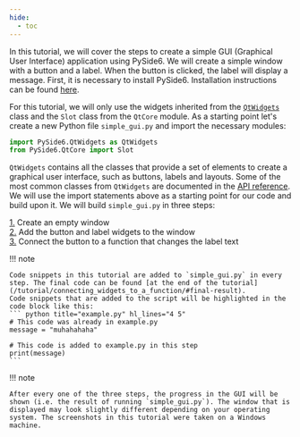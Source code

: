 ```yaml
---
hide:
  - toc
---
```



In this tutorial, we will cover the steps to create a simple GUI (Graphical User Interface) application using PySide6. We will create a simple window with a button and a label. When the button is clicked, the label will display a message. First, it is necessary to install PySide6. Installation instructions can be found [here](../Installation_Guide.md). 

For this tutorial, we will only use the widgets inherited from the [`QtWidgets`](../QtWidgets)  class and the `Slot` class from the `QtCore` module. As a starting point let's create a new Python file `simple_gui.py` and import the necessary modules:

``` py title="simple_gui.py" linenums="1"
import PySide6.QtWidgets as QtWidgets
from PySide6.QtCore import Slot
```

`QtWidgets` contains all the classes that provide a set of elements to create a graphical user interface, such as buttons, labels and layouts. Some of the most common classes from `QtWidgets` are documented in the [API reference](../QtWidgets). We will use the import statements above as a starting point for our code and build upon it. We will build `simple_gui.py` in three steps:

<style>
    ul.no-bullets {
    list-style-type: none; /* Remove bullets */
    padding: 0; /* Remove padding */
    margin: 0; /* Remove margins */
    }
</style>

<ul class="no-bullets">
    <li><a href="creating_a_simple_window">1.</a> Create an empty window </li>
    <li><a href="adding_widgets_to_a_window">2.</a> Add the button and label widgets to the window </li>
    <li><a href="connecting_widgets_to_a_function">3.</a> Connect the button to a function that changes the label text </li>
</ul>

!!! note

    Code snippets in this tutorial are added to `simple_gui.py` in every step. The final code can be found [at the end of the tutorial](/tutorial/connecting_widgets_to_a_function/#final-result).
    Code snippets that are added to the script will be highlighted in the code block like this:
    ``` python title="example.py" hl_lines="4 5"
    # This code was already in example.py
    message = "muhahahaha"

    # This code is added to example.py in this step
    print(message)
    ```

!!! note

    After every one of the three steps, the progress in the GUI will be shown (i.e. the result of running `simple_gui.py`). The window that is displayed may look slightly different depending on your operating system. The screenshots in this tutorial were taken on a Windows machine.

<br>

